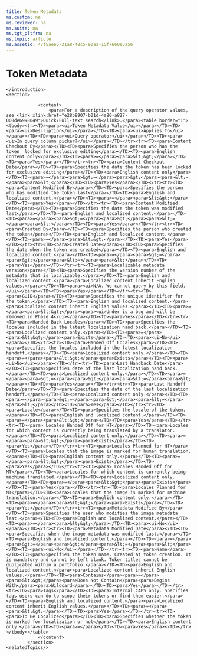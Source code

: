 ```yaml
---
title: Token Metadata
ms.custom: na
ms.reviewer: na
ms.suite: na
ms.tgt_pltfrm: na
ms.topic: article
ms.assetid: 47f5ae65-31a8-48c5-90aa-15f7660e3a56
---
```

# Token Metadata
<?xml version="1.0" encoding="UTF-8"?>
<developerConceptualDocument xmlns="http://ddue.schemas.microsoft.com/authoring/2003/5" xmlns:xsi="http://www.w3.org/2001/XMLSchema-instance" xsi:schemaLocation="http://ddue.schemas.microsoft.com/authoring/2003/5 http://dduestorage.blob.core.windows.net/ddueschema/developer.xsd" xmlns:xlink="http://www.w3.org/1999/xlink">
    <introduction>
        
    </introduction>
    <section>
                
                <content>
                    <para>For a description of the query operator values, see <link xlink:href="e28b8907-b01d-4a80-a827-008de6998049">Quick/Full-text search</link>.</para><table border="1"><tbody><tr><TD><para><ui>Token Metadata Value</ui></para></TD><TD><para><ui>Description</ui></para></TD><TD><para><ui>Applies To</ui></para></TD><TD><para><ui>Query operator</ui></para></TD><TD><para><ui>In query column picker?</ui></para></TD></tr><tr><TD><para>Content Checkout By</para></TD><TD><para>Specifies the person who has the token  locked for exclusive editing</para></TD><TD><para>English content only</para></TD><TD><para>=</para><para>&lt;&gt;</para></TD><TD><para>Yes</para></TD></tr><tr><TD><para>Content Checkout Date</para></TD><TD><para>Specifies the date the token has been locked for exclusive editing</para></TD><TD><para>English content only</para></TD><TD><para>=</para><para>&gt;=</para><para>&gt;</para><para>&lt;=</para><para>&lt;</para></TD><TD><para>Yes</para></TD></tr><tr><TD><para>Content Modified By</para></TD><TD><para>Specifies the person who has modified the token last</para></TD><TD><para>English and localized content.</para></TD><TD><para>=</para><para>&lt;&gt;</para></TD><TD><para>Yes</para></TD></tr><tr><TD><para>Content Modified Date</para></TD><TD><para>Specifies the date the token was modified last</para></TD><TD><para>English and localized content.</para></TD><TD><para>=</para><para>&gt;=</para><para>&gt;</para><para>&lt;=</para><para>&lt;</para></TD><TD><para>Yes</para></TD></tr><tr><TD><para>Created By</para></TD><TD><para>Specifies the person who created the token</para></TD><TD><para>English and localized content.</para></TD><TD><para>=</para><para>&lt;&gt;</para></TD><TD><para>Yes</para></TD></tr><tr><TD><para>Created Date</para></TD><TD><para>Specifies the date when the token was created</para></TD><TD><para>English and localized content.</para></TD><TD><para>=</para><para>&gt;=</para><para>&gt;</para><para>&lt;=</para><para>&lt;</para></TD><TD><para>Yes</para></TD></tr><tr><TD><para>Localizable metadata version</para></TD><TD><para>Specifies the version number of the metadata that is localizable.</para></TD><TD><para>English and localized content.</para><para>Localized content inherit English values.</para></TD><TD><para><ui>N/A. We cannot query by this field.</ui></para></TD><TD><para>Yes</para></TD></tr><tr><TD><para>GUID</para></TD><TD><para>Specifies the unique identifier for the token.</para></TD><TD><para>English and localized content.</para><para>Localized content inherit English values.</para></TD><TD><para>=</para><para>&lt;&gt;</para><para><ui>Under is a bug and will be removed in Phase 4</ui></para></TD><TD><para>Yes</para></TD></tr><tr><TD><para>Handed Back Locales</para></TD><TD><para>Specifies the locales included in the latest localization hand back.</para></TD><TD><para>Localized content only.</para></TD><TD><para>=</para><para>&lt;&gt;</para><para>Exists</para></TD><TD><para><ui>No</ui></para></TD></tr><tr><TD><para>Handed Off Locales</para></TD><TD><para>Specifies the locales included in the latest localization handoff.</para></TD><TD><para>Localized content only.</para></TD><TD><para>=</para><para>&lt;&gt;</para><para>Exists</para></TD><TD><para><ui>No</ui></para></TD></tr><tr><TD><para>Last Handback Date</para></TD><TD><para>Specifies date of the last localization hand back.</para></TD><TD><para>Localized content only.</para></TD><TD><para>=</para><para>&gt;=</para><para>&gt;</para><para>&lt;=</para><para>&lt;</para></TD><TD><para>Yes</para></TD></tr><tr><TD><para>Last Handoff Date</para></TD><TD><para>Specifies the date of the last localization handoff.</para></TD><TD><para>Localized content only.</para></TD><TD><para>=</para><para>&gt;=</para><para>&gt;</para><para>&lt;=</para><para>&lt;</para></TD><TD><para>Yes</para></TD></tr><tr><TD><para>Locale</para></TD><TD><para>Specifies the locale of the token.</para></TD><TD><para>English and localized content.</para></TD><TD><para>=</para><para>&lt;&gt;</para></TD><TD><para>Yes</para></TD></tr><tr><TD><para> Locales Handed Off for HT</para></TD><TD><para>Locales for which content is currently being translated by a translator.</para></TD><TD><para>Localized content only.</para></TD><TD><para>=</para><para>&lt;&gt;</para><para>Exists</para></TD><TD><para>Yes</para></TD></tr><tr><TD><para>Locales Planned for HT</para></TD><TD><para>Locales that the image is marked for human translation.</para></TD><TD><para>English content only.</para></TD><TD><para>=</para><para>&lt;&gt;</para><para>Exists</para></TD><TD><para>Yes</para></TD></tr><tr><TD><para> Locales Handed Off for MT</para></TD><TD><para>Locales for which content is currently being machine translated.</para></TD><TD><para>Localized content only.</para></TD><TD><para>=</para><para>&lt;&gt;</para><para>Exists</para></TD><TD><para>Yes</para></TD></tr><tr><TD><para>Locales Planned for MT</para></TD><TD><para>Locales that the image is marked for machine translation.</para></TD><TD><para>English content only.</para></TD><TD><para>=</para><para>&lt;&gt;</para><para>Exists</para></TD><TD><para>Yes</para></TD></tr><tr><TD><para>Metadata Modified By</para></TD><TD><para>Specifies the user who modifies the image metadata last.</para></TD><TD><para>English and localized content.</para></TD><TD><para>=</para><para>&lt;&gt;</para></TD><TD><para><ui>No</ui></para></TD></tr><tr><TD><para>Metadata Modified Date</para></TD><TD><para>Specifies when the image metadata was modified last.</para></TD><TD><para>English and localized content.</para></TD><TD><para>=</para><para>&gt;=</para><para>&gt;</para><para>&lt;=</para><para>&lt;</para></TD><TD><para><ui>No</ui></para></TD></tr><tr><TD><para>Name</para></TD><TD><para>Specifies the token name. Created at token creation. It is mandatory and cannot be left blank. Token titles cannot be duplicated within a portfolio.</para></TD><TD><para>English and localized content.</para><para>Localized content inherit English values.</para></TD><TD><para>Contains</para><para>=</para><para>&lt;&gt;</para><para>Does Not Contain</para><para>Begins With</para><para>Wildcard</para></TD><TD><para>Yes</para></TD></tr><tr><TD><para>Tags</para></TD><TD><para>Internal CAPS only. Specifies tags users can do to scope their tokens or find them easier.</para></TD><TD><para>English and localized content.</para><para>Localized content inherit English values.</para></TD><TD><para>=</para><para>&lt;&gt;</para></TD><TD><para>Yes</para></TD></tr><tr><TD><para>To Be Localized</para></TD><TD><para>Specifies whether the token  is marked for localization or not</para></TD><TD><para>English content only.</para></TD><TD><para>=</para></TD><TD><para>Yes</para></TD></tr></tbody></table>
                </content>
            </section>
    <relatedTopics/>
</developerConceptualDocument>
